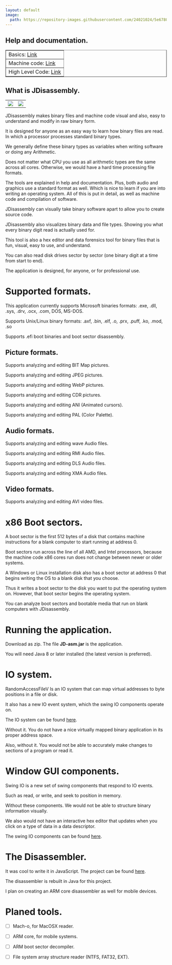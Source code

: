 ```yaml
---
layout: default
image:
  path: https://repository-images.githubusercontent.com/24021024/5e678080-0cfe-11eb-9edf-294da025f0c1
---
```


## Help and documentation.

<table border="1">
  <tr><td>Basics: <a href="https://recoskie.github.io/JDisassembly/docs/Basics.html">Link</a></td></tr>
  <tr><td>Machine code: <a href="https://recoskie.github.io/JDisassembly/docs/Machine.html">Link</a></td></tr>
  <tr><td>High Level Code: <a href="https://recoskie.github.io/JDisassembly/docs/Code.html">Link</a></td></tr>
</table>

## What is JDisassembly.

<table style="width:50%;">
  <tr>
    <td>
      <a href="https://recoskie.github.io/JDisassembly/docs/Figs/pre1.gif" target="_blank"><img src="https://recoskie.github.io/JDisassembly/docs/Figs/pre1.gif"></a>
    </td>
    <td>
      <a href="https://recoskie.github.io/JDisassembly/docs/Figs/pre2.gif" target="_blank"><img src="https://recoskie.github.io/JDisassembly/docs/Figs/pre2.gif"></a>
    </td>
  </tr>
</table>

JDisassembly makes binary files and machine code visual and also, easy to understand and modify in raw binary form.

It is designed for anyone as an easy way to learn how binary files are read. In which a processor processes standard binary types.

We generally define these binary types as variables when writing software or doing any Arithmetic.

Does not matter what CPU you use as all arithmetic types are the same across all cores. Otherwise, we would have a hard time processing file formats.

The tools are explained in help and documentation. Plus, both audio and graphics use a standard format as well. Which is nice to learn if you are into writing an operating system. All of this is put in detail, as well as machine code and compilation of software.

JDisassembly can visually take binary software apart to allow you to create source code.

JDisassembly also visualizes binary data and file types. Showing you what every binary digit read is actually used for.

This tool is also a hex editor and data forensics tool for binary files that is fun, visual, easy to use, and understand.

You can also read disk drives sector by sector (one binary digit at a time from start to end).

The application is designed, for anyone, or for professional use.

# Supported formats.

This application currently supports Microsoft binaries formats: .exe, .dll, .sys, .drv, .ocx, .com, DOS, MS-DOS.

Supports Unix/Linux binary formats: .axf, .bin, .elf, .o, .prx, .puff, .ko, .mod, .so

Supports .efi boot binaries and boot sector disassembly.

## Picture formats.

Supports analyzing and editing BIT Map pictures.

Supports analyzing and editing JPEG pictures.

Supports analyzing and editing WebP pictures.

Supports analyzing and editing CDR pictures.

Supports analyzing and editing ANI (Animated cursors).

Supports analyzing and editing PAL (Color Palette).

## Audio formats.

Supports analyzing and editing wave Audio files.

Supports analyzing and editing RMI Audio files.

Supports analyzing and editing DLS Audio files.

Supports analyzing and editing XMA Audio files.

## Video formats.

Supports analyzing and editing AVI video files.

# x86 Boot sectors.

A boot sector is the first 512 bytes of a disk that contains machine instructions for a blank computer to start running at address 0.

Boot sectors run across the line of all AMD, and Intel processors, because the machine code x86 cores run does not change between newer or older systems.

A Windows or Linux installation disk also has a boot sector at address 0 that begins writing the OS to a blank disk that you choose.

Thus it writes a boot sector to the disk you want to put the operating system on. However, that boot sector begins the operating system.

You can analyze boot sectors and bootable media that run on blank computers with JDisassembly.

# Running the application.

Download as zip. The file <strong>JD-asm.jar</strong> is the application.

You will need Java 8 or later installed (the latest version is preferred).

# IO system.

RandomAccessFileV Is an IO system that can map virtual addresses to byte positions in a file or disk.

It also has a new IO event system, which the swing IO components operate on.

The IO system can be found <a href="https://github.com/Recoskie/RandomAccessFileV">here</a>.

Without it. You do not have a nice virtually mapped binary application in its proper address space.

Also, without it. You would not be able to accurately make changes to sections of a program or read it.

# Window GUI components.

Swing IO is a new set of swing components that respond to IO events.

Such as read, or write, and seek to position in memory.

Without these components. We would not be able to structure binary information visually.

We also would not have an interactive hex editor that updates when you click on a type of data in a data descriptor.

The swing IO components can be found <a href="https://github.com/Recoskie/swingIO">here</a>.

# The Disassembler.

It was cool to write it in JavaScript. The project can be found <a href="https://github.com/Recoskie/X86-64-CPU-Binary-Code-Disassembler-JS">here</a>.

The disassembler is rebuilt in Java for this project.

I plan on creating an ARM core disassembler as well for mobile devices.

# Planed tools.

- [ ] Mach-o, for MacOSX reader.

- [ ] ARM core, for mobile systems.

- [ ] ARM boot sector decompiler.

- [ ] File system array structure reader (NTFS, FAT32, EXT).
